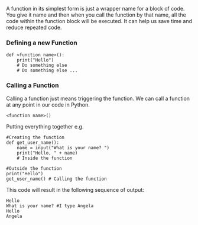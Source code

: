 A function in its simplest form is just a wrapper name for a block of code. You give it name and then when you call the function by that name, all the code within the function block will be executed. It can help us save time and reduce repeated code.

### Defining a new Function
```
def <function name>():
    print("Hello")
    # Do something else
    # Do something else ...
```

### Calling a Function
Calling a function just means triggering the function. We can call a function at any point in our code in Python. 

```
<function name>()
```

Putting everything together e.g.
```
#Creating the function
def get_user_name():
    name = input("What is your name? ")
    print("Hello, " + name)
    # Inside the function

#Outside the function
print("Hello")
get_user_name() # Calling the function
```

This code will result in the following sequence of output:
```
Hello
What is your name? #I type Angela
Hello
Angela
```